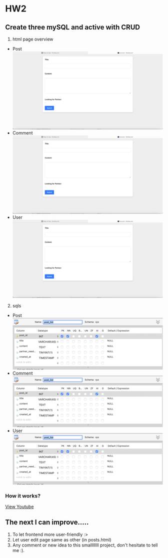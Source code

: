 # HW2
## Create three mySQL and active with CRUD
1. html page overview
  - Post
![page](https://github.com/cpeggy/113-1-Database/blob/main/database_hw1/%E6%88%AA%E5%9C%96%202024-09-16%2011.13.02.png)
  - Comment
![page](https://github.com/cpeggy/113-1-Database/blob/main/database_hw1/%E6%88%AA%E5%9C%96%202024-09-16%2011.13.02.png)
  - User
![page](https://github.com/cpeggy/113-1-Database/blob/main/database_hw1/%E6%88%AA%E5%9C%96%202024-09-16%2011.13.02.png)
2. sqls
  - Post
![sql](https://github.com/cpeggy/113-1-Database/blob/main/database_hw1/%E6%88%AA%E5%9C%96%202024-09-16%2011.13.57.png)
  - Comment
![sql](https://github.com/cpeggy/113-1-Database/blob/main/database_hw1/%E6%88%AA%E5%9C%96%202024-09-16%2011.13.57.png)
  - User
![sql](https://github.com/cpeggy/113-1-Database/blob/main/database_hw1/%E6%88%AA%E5%9C%96%202024-09-16%2011.13.57.png)
### How it works?
[View Youtube](https://youtu.be/CmZAWSKEHt4)
## The next I can improve.....
1. To let frontend more user-friendly :>
2. Let user edit page same as other (in posts.html)
3. Any comment or new idea to this smallllllll project, don't hesitate to tell me :).
